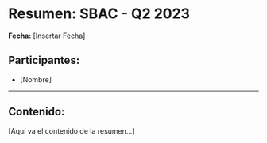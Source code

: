 # Resumen: SBAC - Q2 2023

**Fecha:** [Insertar Fecha]

## Participantes:
* [Nombre]

---

## Contenido:

[Aquí va el contenido de la resumen...]